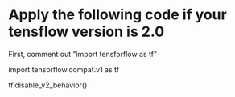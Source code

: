 # Apply the following code if your tensflow version is 2.0
First, comment out "import tensforflow as tf"

import tensorflow.compat.v1 as tf

tf.disable_v2_behavior()
